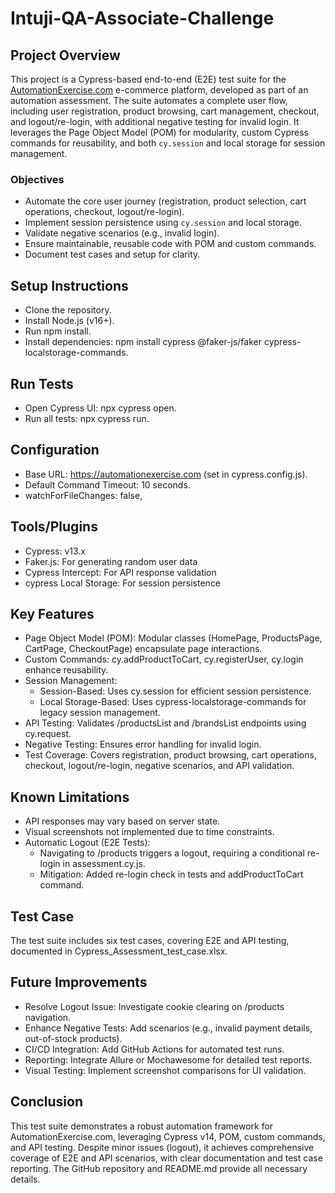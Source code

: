 # Intuji-QA-Associate-Challenge

## Project Overview
This project is a Cypress-based end-to-end (E2E) test suite for the [AutomationExercise.com](https://automationexercise.com) e-commerce platform, developed as part of an automation assessment. The suite automates a complete user flow, including user registration, product browsing, cart management, checkout, and logout/re-login, with additional negative testing for invalid login. It leverages the Page Object Model (POM) for modularity, custom Cypress commands for reusability, and both `cy.session` and local storage for session management.

### Objectives
- Automate the core user journey (registration, product selection, cart operations, checkout, logout/re-login).
- Implement session persistence using `cy.session` and local storage.
- Validate negative scenarios (e.g., invalid login).
- Ensure maintainable, reusable code with POM and custom commands.
- Document test cases and setup for clarity.

## Setup Instructions
- Clone the repository.
- Install Node.js (v16+).
- Run npm install.
- Install dependencies: npm install cypress @faker-js/faker cypress-localstorage-commands.

## Run Tests
- Open Cypress UI: npx cypress open.
- Run all tests: npx cypress run.

## Configuration
- Base URL: https://automationexercise.com (set in cypress.config.js).
- Default Command Timeout: 10 seconds.
- watchForFileChanges: false,

## Tools/Plugins
- Cypress: v13.x
- Faker.js: For generating random user data
- Cypress Intercept: For API response validation
- cypress Local Storage: For session persistence

## Key Features
- Page Object Model (POM): Modular classes (HomePage, ProductsPage, CartPage, CheckoutPage) encapsulate page interactions.
- Custom Commands: cy.addProductToCart, cy.registerUser, cy.login enhance reusability.
- Session Management:
    - Session-Based: Uses cy.session for efficient session persistence.
    - Local Storage-Based: Uses cypress-localstorage-commands for legacy session management.
- API Testing: Validates /productsList and /brandsList endpoints using cy.request.
- Negative Testing: Ensures error handling for invalid login.
- Test Coverage: Covers registration, product browsing, cart operations, checkout, logout/re-login, negative scenarios, and API validation.

## Known Limitations
- API responses may vary based on server state.
- Visual screenshots not implemented due to time constraints.
- Automatic Logout (E2E Tests):
    - Navigating to /products triggers a logout, requiring a conditional re-login in assessment.cy.js.
    - Mitigation: Added re-login check in tests and addProductToCart command.

## Test Case
The test suite includes six test cases, covering E2E and API testing, documented in Cypress_Assessment_test_case.xlsx.

## Future Improvements
- Resolve Logout Issue: Investigate cookie clearing on /products navigation.
- Enhance Negative Tests: Add scenarios (e.g., invalid payment details, out-of-stock products).
- CI/CD Integration: Add GitHub Actions for automated test runs.
- Reporting: Integrate Allure or Mochawesome for detailed test reports.
- Visual Testing: Implement screenshot comparisons for UI validation.

## Conclusion
This test suite demonstrates a robust automation framework for AutomationExercise.com, leveraging Cypress v14, POM, custom commands, and API testing. Despite minor issues (logout), it achieves comprehensive coverage of E2E and API scenarios, with clear documentation and test case reporting. The GitHub repository and README.md provide all necessary details.

